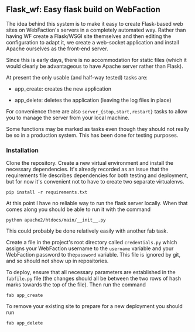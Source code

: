 ## Flask_wf: Easy flask build on WebFaction

The idea behind this system is to make it easy to create Flask-based
web sites on WebFaction's servers in a completely automated way.
Rather than having WF create a Flask/WSGI site themselves and then
editing the configuration to adapt it, we create a web-socket
application and install Apache ourselves as the front-end server.

Since this is early days, there is no accommodation for static files
(which it would clearly be advantageous to have Apache server rather
than Flask).

At present the only usable (and half-way tested) tasks are:

* app_create: creates the new application

* app_delete: deletes the application (leaving the log files in place)

For convenience there are also `server_{stop,start,restart}` tasks to
allow you to manage the server from your local machine.

Some functions may be marked as tasks even though they should not
really be so in a production system. This has been done for testing
purposes.

### Installation

Clone the repository. Create a new virtual environment and install
the necessary dependencies. It's already recorded as an issue that
the requirements file describes dependencies for both testing and
deployment, but for now it's convenient not to have to create two
separate virtualenvs.

```
pip install -r requirements.txt
```

At this point I have no reliable way to run the flask server locally.
When that comes along you should be able to run it with the command

```
python apache2/htdocs/main/__init__.py
```

This could probably be done relatively easily with another fab task.

Create
a file in the project's root directory called `credentials.py` which
assigns your WebFaction username to the `username` variable and your
WebFaction password to the`password` variable. This file is ignored
by git, and so should not show up in repositories.

To deploy, ensure that all necessary parameters are established in the
`fabfile.py` file (the changes should all be between the two rows of
hash marks towards the top of the file). Then run the command

```
fab app_create
```

To remove your existing site to prepare for a new deployment you should
run

```
fab app_delete
```

